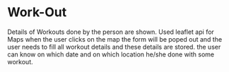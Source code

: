 # Work-Out
Details of Workouts done by the person are shown.
Used leaflet api for Maps
when the user clicks on the map the form will be poped out and the user needs to fill all workout details and these details are stored.
the user can know on which date and on which location he/she done with some workout.

